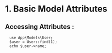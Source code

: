 
# 1. Basic Model Attributes
   ## Accessing Attributes : 
      use App\Models\User;
      $user = User::find(1);
      echo $user->name;

